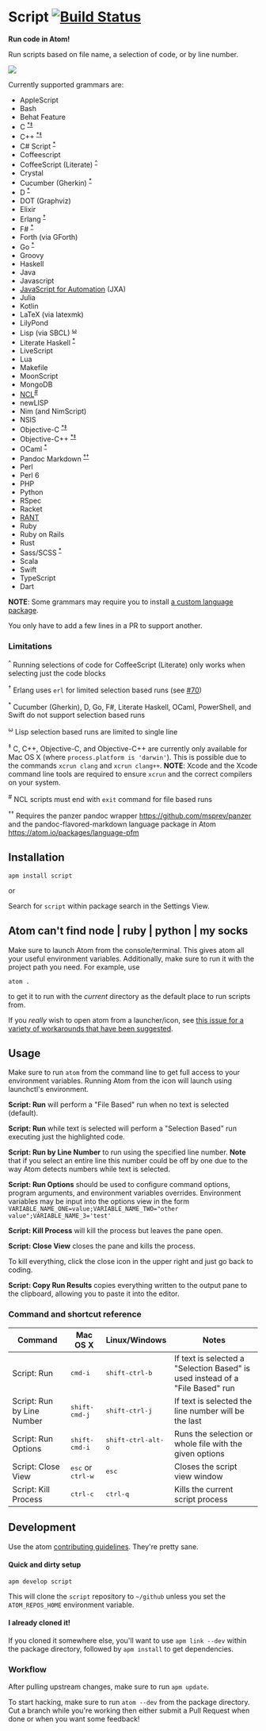 # Script [![Build Status](http://img.shields.io/travis/rgbkrk/atom-script.svg?style=flat)](https://travis-ci.org/rgbkrk/atom-script)
**Run code in Atom!**

Run scripts based on file name, a selection of code, or by line number.

![](https://cloud.githubusercontent.com/assets/1694055/3226201/c458acbc-f067-11e3-84a0-da27fe334f5e.gif)

Currently supported grammars are:

  * AppleScript
  * Bash
  * Behat Feature
  * C <sup>[*](#asterisk)</sup><sup>[‡](#double-dagger)</sup>
  * C++ <sup>[*](#asterisk)</sup><sup>[‡](#double-dagger)</sup>
  * C# Script <sup>[*](#asterisk)</sup>
  * Coffeescript
  * CoffeeScript (Literate) <sup>[^](#caret)</sup>
  * Crystal
  * Cucumber (Gherkin) <sup>[*](#asterisk)</sup>
  * D <sup>[*](#asterisk)</sup>
  * DOT (Graphviz)
  * Elixir
  * Erlang <sup>[†](#dagger)</sup>
  * F# <sup>[*](#asterisk)</sup>
  * Forth (via GForth)
  * Go <sup>[*](#asterisk)</sup>
  * Groovy
  * Haskell
  * Java
  * Javascript
  * [JavaScript for Automation](https://developer.apple.com/library/mac/releasenotes/InterapplicationCommunication/RN-JavaScriptForAutomation/Articles/Introduction.html) (JXA)
  * Julia
  * Kotlin
  * LaTeX (via latexmk)
  * LilyPond
  * Lisp (via SBCL) <sup>[⍵](#omega)</sup>
  * Literate Haskell <sup>[*](#asterisk)</sup>
  * LiveScript
  * Lua
  * Makefile
  * MoonScript
  * MongoDB
  * [NCL](http://www.ncl.ucar.edu/)<sup>[#](#hash)</sup>
  * newLISP
  * Nim (and NimScript)
  * NSIS
  * Objective-C <sup>[*](#asterisk)</sup><sup>[‡](#double-dagger)</sup>
  * Objective-C++ <sup>[*](#asterisk)</sup><sup>[‡](#double-dagger)</sup>
  * OCaml <sup>[*](#asterisk)</sup>
  * Pandoc Markdown <sup>[††](#two-daggers)</sup>
  * Perl
  * Perl 6
  * PHP
  * Python
  * RSpec
  * Racket
  * [RANT](https://github.com/TheBerkin/Rant)
  * Ruby
  * Ruby on Rails
  * Rust
  * Sass/SCSS <sup>[*](#asterisk)</sup>
  * Scala
  * Swift
  * TypeScript
  * Dart

**NOTE**: Some grammars may require you to install [a custom language package](https://atom.io/search?utf8=✓&q=language).

You only have to add a few lines in a PR to support another.

### Limitations

<a name="caret"></a><sup>^</sup> Running selections of code for CoffeeScript (Literate) only works when selecting just the code blocks

<a name="dagger"></a><sup>†</sup> Erlang uses `erl` for limited selection based runs (see [#70](https://github.com/rgbkrk/atom-script/pull/70))

<a name="asterisk"></a><sup>*</sup> Cucumber (Gherkin), D, Go, F#, Literate Haskell, OCaml, PowerShell, and Swift do not support selection based runs

<a name="omega"></a><sup>⍵</sup> Lisp selection based runs are limited to single line

<a name="double-dagger"></a><sup>‡</sup> C, C++, Objective-C, and Objective-C++ are currently only available for Mac OS X (where `process.platform is 'darwin'`). This is possible due to the commands `xcrun clang` and `xcrun clang++`. **NOTE**: Xcode and the Xcode command line tools are required to ensure `xcrun` and the correct compilers on your system.

<a name="hash"></a><sup>#</sup> NCL scripts must end with `exit` command for file based runs

<a name="two-daggers"></a><sup>††</sup> Requires the panzer pandoc wrapper https://github.com/msprev/panzer and the pandoc-flavored-markdown language package in Atom https://atom.io/packages/language-pfm

## Installation

`apm install script`

or

Search for `script` within package search in the Settings View.

## Atom can't find node | ruby | python | my socks

Make sure to launch Atom from the console/terminal. This gives atom all your useful environment variables. Additionally, make sure to run it with the project path you need. For example, use

```
atom .
```

to get it to run with the *current* directory as the default place to run scripts from.

If you *really* wish to open atom from a launcher/icon, see [this issue for a variety of workarounds that have been suggested](https://github.com/rgbkrk/atom-script/issues/61#issuecomment-37337827).

## Usage

Make sure to run `atom` from the command line to get full access to your environment variables. Running Atom from the icon will launch using launchctl's environment.

**Script: Run** will perform a "File Based" run when no text is selected (default).

**Script: Run** while text is selected will perform a "Selection Based" run executing just the highlighted code.

**Script: Run by Line Number** to run using the specified line number. **Note** that if you select an entire line this number could be off by one due to the way Atom detects numbers while text is selected.

**Script: Run Options** should be used to configure command options, program arguments, and environment variables overrides. Environment variables may be input into the options view in the form `VARIABLE_NAME_ONE=value;VARIABLE_NAME_TWO="other value";VARIABLE_NAME_3='test'`

**Script: Kill Process** will kill the process but leaves the pane open.

**Script: Close View** closes the pane and kills the process.

To kill everything, click the close icon in the upper right and just go back to
coding.

**Script: Copy Run Results** copies everything written to the output pane to the
clipboard, allowing you to paste it into the editor.

### Command and shortcut reference

| Command                    | Mac OS X                            | Linux/Windows               | Notes                                                                         |
|----------------------------|-------------------------------------|-----------------------------|-------------------------------------------------------------------------------|
| Script: Run                | <kbd>cmd-i</kbd>                    | <kbd>shift-ctrl-b</kbd>     | If text is selected a "Selection Based" is used instead of a "File Based" run |
| Script: Run by Line Number | <kbd>shift-cmd-j</kbd>              | <kbd>shift-ctrl-j</kbd>     | If text is selected the line number will be the last                          |
| Script: Run Options        | <kbd>shift-cmd-i</kbd>              | <kbd>shift-ctrl-alt-o</kbd> | Runs the selection or whole file with the given options                       |
| Script: Close View         | <kbd>esc</kbd> or <kbd>ctrl-w</kbd> | <kbd>esc</kbd>              | Closes the script view window                                                 |
| Script: Kill Process       | <kbd>ctrl-c</kbd>                   | <kbd>ctrl-q</kbd>           | Kills the current script process                                              |

## Development

Use the atom [contributing guidelines](https://atom.io/docs/latest/contributing).
They're pretty sane.

#### Quick and dirty setup

`apm develop script`

This will clone the `script` repository to `~/github` unless you set the
`ATOM_REPOS_HOME` environment variable.

#### I already cloned it!

If you cloned it somewhere else, you'll want to use `apm link --dev` within the
package directory, followed by `apm install` to get dependencies.

### Workflow

After pulling upstream changes, make sure to run `apm update`.

To start hacking, make sure to run `atom --dev` from the package directory.
Cut a branch while you're working then either submit a Pull Request when done
or when you want some feedback!
